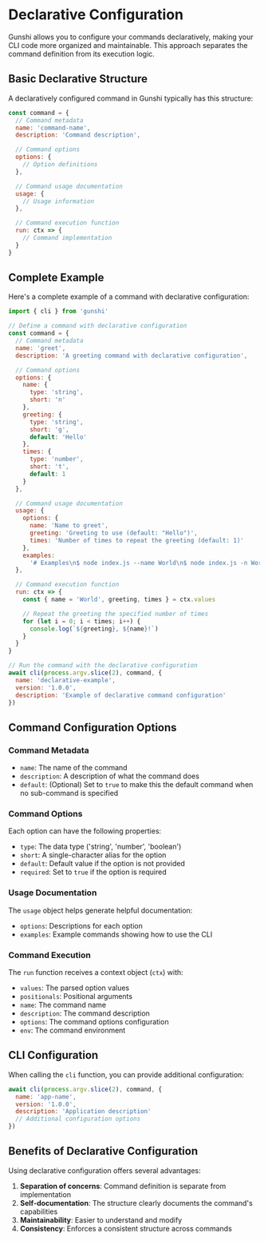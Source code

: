# Declarative Configuration

Gunshi allows you to configure your commands declaratively, making your CLI code more organized and maintainable. This approach separates the command definition from its execution logic.

## Basic Declarative Structure

A declaratively configured command in Gunshi typically has this structure:

```js
const command = {
  // Command metadata
  name: 'command-name',
  description: 'Command description',

  // Command options
  options: {
    // Option definitions
  },

  // Command usage documentation
  usage: {
    // Usage information
  },

  // Command execution function
  run: ctx => {
    // Command implementation
  }
}
```

## Complete Example

Here's a complete example of a command with declarative configuration:

```js
import { cli } from 'gunshi'

// Define a command with declarative configuration
const command = {
  // Command metadata
  name: 'greet',
  description: 'A greeting command with declarative configuration',

  // Command options
  options: {
    name: {
      type: 'string',
      short: 'n'
    },
    greeting: {
      type: 'string',
      short: 'g',
      default: 'Hello'
    },
    times: {
      type: 'number',
      short: 't',
      default: 1
    }
  },

  // Command usage documentation
  usage: {
    options: {
      name: 'Name to greet',
      greeting: 'Greeting to use (default: "Hello")',
      times: 'Number of times to repeat the greeting (default: 1)'
    },
    examples:
      '# Examples\n$ node index.js --name World\n$ node index.js -n World -g "Hey there" -t 3'
  },

  // Command execution function
  run: ctx => {
    const { name = 'World', greeting, times } = ctx.values

    // Repeat the greeting the specified number of times
    for (let i = 0; i < times; i++) {
      console.log(`${greeting}, ${name}!`)
    }
  }
}

// Run the command with the declarative configuration
await cli(process.argv.slice(2), command, {
  name: 'declarative-example',
  version: '1.0.0',
  description: 'Example of declarative command configuration'
})
```

## Command Configuration Options

### Command Metadata

- `name`: The name of the command
- `description`: A description of what the command does
- `default`: (Optional) Set to `true` to make this the default command when no sub-command is specified

### Command Options

Each option can have the following properties:

- `type`: The data type ('string', 'number', 'boolean')
- `short`: A single-character alias for the option
- `default`: Default value if the option is not provided
- `required`: Set to `true` if the option is required

### Usage Documentation

The `usage` object helps generate helpful documentation:

- `options`: Descriptions for each option
- `examples`: Example commands showing how to use the CLI

### Command Execution

The `run` function receives a context object (`ctx`) with:

- `values`: The parsed option values
- `positionals`: Positional arguments
- `name`: The command name
- `description`: The command description
- `options`: The command options configuration
- `env`: The command environment

## CLI Configuration

When calling the `cli` function, you can provide additional configuration:

```js
await cli(process.argv.slice(2), command, {
  name: 'app-name',
  version: '1.0.0',
  description: 'Application description'
  // Additional configuration options
})
```

## Benefits of Declarative Configuration

Using declarative configuration offers several advantages:

1. **Separation of concerns**: Command definition is separate from implementation
2. **Self-documentation**: The structure clearly documents the command's capabilities
3. **Maintainability**: Easier to understand and modify
4. **Consistency**: Enforces a consistent structure across commands
